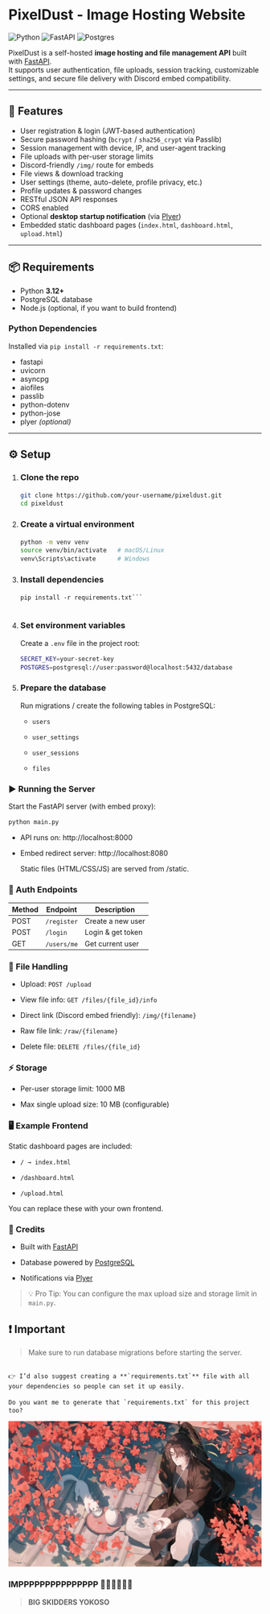 # PixelDust - Image Hosting Website

![Python](https://img.shields.io/badge/Python-3.12-blue?logo=python)  ![FastAPI](https://img.shields.io/badge/FastAPI-0.110+-009688?logo=fastapi)  ![Postgres](https://img.shields.io/badge/PostgreSQL-15+-336791?logo=postgresql) 

PixelDust is a self-hosted **image hosting and file management API** built with [FastAPI](https://fastapi.tiangolo.com/).  
It supports user authentication, file uploads, session tracking, customizable settings, and secure file delivery with Discord embed compatibility.  

---

## 🚀 Features  
- User registration & login (JWT-based authentication)  
- Secure password hashing (`bcrypt` / `sha256_crypt` via Passlib)  
- Session management with device, IP, and user-agent tracking  
- File uploads with per-user storage limits  
- Discord-friendly `/img/` route for embeds  
- File views & download tracking  
- User settings (theme, auto-delete, profile privacy, etc.)  
- Profile updates & password changes  
- RESTful JSON API responses  
- CORS enabled  
- Optional **desktop startup notification** (via [Plyer](https://github.com/kivy/plyer))  
- Embedded static dashboard pages (`index.html`, `dashboard.html`, `upload.html`)  

---

## 📦 Requirements  

- Python **3.12+**  
- PostgreSQL database  
- Node.js (optional, if you want to build frontend)  

### Python Dependencies  
Installed via `pip install -r requirements.txt`:  
- fastapi  
- uvicorn  
- asyncpg  
- aiofiles  
- passlib  
- python-dotenv  
- python-jose  
- plyer *(optional)*  

---

## ⚙️ Setup  

1. ### **Clone the repo**  
   ```bash
   git clone https://github.com/your-username/pixeldust.git
   cd pixeldust
   ```

2. ### Create a virtual environment

    ```bash
    python -m venv venv
    source venv/bin/activate   # macOS/Linux
    venv\Scripts\activate      # Windows
    ```

3. ### Install dependencies

    ```bas
    pip install -r requirements.txt```


3. ### Set environment variables

    Create a `.env` file in the project root:

    ```bash
    SECRET_KEY=your-secret-key
    POSTGRES=postgresql://user:password@localhost:5432/database
    ```

5. ### Prepare the database
    
    Run migrations / create the following tables in PostgreSQL:

    - `users`

    - `user_settings`

    - `user_sessions`

    - `files`

### ▶️ Running the Server

Start the FastAPI server (with embed proxy):

```bash
python main.py
```

- API runs on: http://localhost:8000

- Embed redirect server: http://localhost:8080

    Static files (HTML/CSS/JS) are served from /static.


### 🔑 Auth Endpoints

| Method | Endpoint        | Description       |
|--------|----------------|-------------------|
| POST   | `/register`    | Create a new user |
| POST   | `/login`       | Login & get token |
| GET    | `/users/me`    | Get current user  |




### 📂 File Handling

- Upload: `POST /upload`

- View file info: `GET /files/{file_id}/info`

- Direct link (Discord embed friendly): `/img/{filename}`

- Raw file link: `/raw/{filename}`

- Delete file: `DELETE /files/{file_id}`


### ⚡ Storage

- Per-user storage limit: 1000 MB

- Max single upload size: 10 MB (configurable)


### 🖥️ Example Frontend

Static dashboard pages are included:

- `/ → index.html`

- `/dashboard.html`

- `/upload.html`

You can replace these with your own frontend.


### 🙌 Credits

- Built with [FastAPI](https://fastapi.tiangolo.com/)

- Database powered by [PostgreSQL](https://www.postgresql.org/)

- Notifications via [Plyer](https://github.com/kivy/plyer)

> 💡 Pro Tip: You can configure the max upload size and storage limit in `main.py`.

## ❗ Important  
> Make sure to run database migrations before starting the server.  

```pqsql

👉 I’d also suggest creating a **`requirements.txt`** file with all your dependencies so people can set it up easily.  

Do you want me to generate that `requirements.txt` for this project too?
```

<p align="center">
  <img src="assets/banner.jpg" width="700" alt="PixelDust Banner"/>
</p>

### IMPPPPPPPPPPPPPPP 🚨🚨🚨🚨🚨🚨

> **__BIG SKIDDERS YOKOSO__**